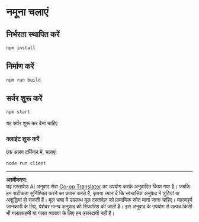 <!--
CO_OP_TRANSLATOR_METADATA:
{
  "original_hash": "67cc24a3a2d1cdd7d395ed5e67be8557",
  "translation_date": "2025-10-07T01:34:13+00:00",
  "source_file": "03-GettingStarted/11-simple-auth/code/basic/typescript/README.md",
  "language_code": "hi"
}
-->
# नमूना चलाएं

## निर्भरता स्थापित करें

```bash
npm install
```

## निर्माण करें

```bash
npm run build
```

## सर्वर शुरू करें

```bash
npm start
```

यह सर्वर शुरू कर देना चाहिए

### क्लाइंट शुरू करें

एक अलग टर्मिनल में, चलाएं:

```bash
node run client
```

---

**अस्वीकरण**:  
यह दस्तावेज़ AI अनुवाद सेवा [Co-op Translator](https://github.com/Azure/co-op-translator) का उपयोग करके अनुवादित किया गया है। जबकि हम सटीकता सुनिश्चित करने का प्रयास करते हैं, कृपया ध्यान दें कि स्वचालित अनुवाद में त्रुटियां या अशुद्धियां हो सकती हैं। मूल भाषा में उपलब्ध मूल दस्तावेज़ को प्रामाणिक स्रोत माना जाना चाहिए। महत्वपूर्ण जानकारी के लिए, पेशेवर मानव अनुवाद की सिफारिश की जाती है। इस अनुवाद के उपयोग से उत्पन्न किसी भी गलतफहमी या गलत व्याख्या के लिए हम उत्तरदायी नहीं हैं।